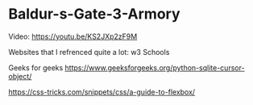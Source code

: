 # Baldur-s-Gate-3-Armory

Video: https://youtu.be/KS2JXp2zF9M

Websites that I refrenced quite a lot:
w3 Schools

Geeks for geeks
https://www.geeksforgeeks.org/python-sqlite-cursor-object/

https://css-tricks.com/snippets/css/a-guide-to-flexbox/
